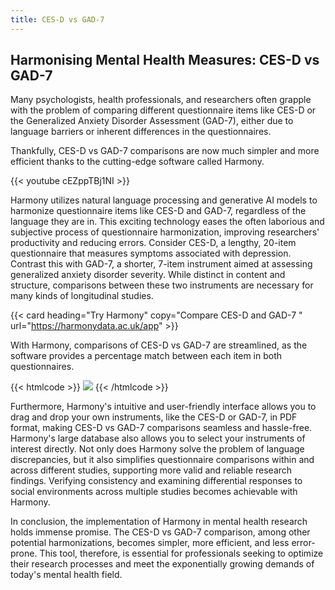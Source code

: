 ```yaml
---
title: CES-D vs GAD-7
---
```


## Harmonising Mental Health Measures: CES-D vs GAD-7

Many psychologists, health professionals, and researchers often grapple with the problem of comparing different questionnaire items like CES-D or the Generalized Anxiety Disorder Assessment (GAD-7), either due to language barriers or inherent differences in the questionnaires.

Thankfully, CES-D vs GAD-7 comparisons are now much simpler and more efficient thanks to the cutting-edge software called Harmony.

{{< youtube cEZppTBj1NI >}}

Harmony utilizes natural language processing and generative AI models to harmonize questionnaire items like CES-D and GAD-7, regardless of the language they are in. This exciting technology eases the often laborious and subjective process of questionnaire harmonization, improving researchers' productivity and reducing errors. Consider CES-D, a lengthy, 20-item questionnaire that measures symptoms associated with depression. Contrast this with GAD-7, a shorter, 7-item instrument aimed at assessing generalized anxiety disorder severity. While distinct in content and structure, comparisons between these two instruments are necessary for many kinds of longitudinal studies.


{{< card heading="Try Harmony" copy="Compare CES-D and GAD-7 " url="https://harmonydata.ac.uk/app" >}}



With Harmony, comparisons of CES-D vs GAD-7 are streamlined, as the software provides a percentage match between each item in both questionnaires.


{{< htmlcode >}}
<img src="/images/gad-7-scanned-min.webp" />
{{< /htmlcode >}}



Furthermore, Harmony's intuitive and user-friendly interface allows you to drag and drop your own instruments, like the CES-D or GAD-7, in PDF format, making CES-D vs GAD-7 comparisons seamless and hassle-free. Harmony's large database also allows you to select your instruments of interest directly. Not only does Harmony solve the problem of language discrepancies, but it also simplifies questionnaire comparisons within and across different studies, supporting more valid and reliable research findings. Verifying consistency and examining differential responses to social environments across multiple studies becomes achievable with Harmony.

In conclusion, the implementation of Harmony in mental health research holds immense promise. The CES-D vs GAD-7 comparison, among other potential harmonizations, becomes simpler, more efficient, and less error-prone. This tool, therefore, is essential for professionals seeking to optimize their research processes and meet the exponentially growing demands of today's mental health field.




